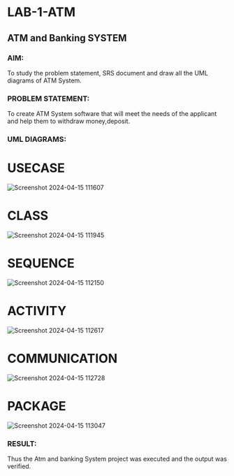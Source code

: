 # LAB-1-ATM
## ATM and Banking SYSTEM
### AIM: 
To study the problem statement, SRS document and draw all the UML diagrams of ATM
System.
### PROBLEM STATEMENT:
To create ATM System software that will meet the needs of the applicant and help them
to withdraw money,deposit.
### UML DIAGRAMS:

# USECASE
![Screenshot 2024-04-15 111607](https://github.com/TejaswiniGugananthan/LAB-1-ATM/assets/121222763/aa7cb935-91b6-424d-8fc1-c8e1559165dc)

# CLASS
![Screenshot 2024-04-15 111945](https://github.com/TejaswiniGugananthan/LAB-1-ATM/assets/121222763/bdad16cd-8d6d-4999-96f3-f88c438c47e8)

# SEQUENCE

![Screenshot 2024-04-15 112150](https://github.com/TejaswiniGugananthan/LAB-1-ATM/assets/121222763/345c21c6-da11-4ee0-a97c-ec3ed9f84c9d)


# ACTIVITY

![Screenshot 2024-04-15 112617](https://github.com/TejaswiniGugananthan/LAB-1-ATM/assets/121222763/b6892bf8-a1da-4dfd-8986-07b0ffbc3814)

# COMMUNICATION

![Screenshot 2024-04-15 112728](https://github.com/TejaswiniGugananthan/LAB-1-ATM/assets/121222763/e2321998-9312-45f7-962c-b39eb8b6480d)

# PACKAGE


![Screenshot 2024-04-15 113047](https://github.com/TejaswiniGugananthan/LAB-1-ATM/assets/121222763/5c9f063f-643a-46dc-ac65-cc44a070d0e1)


### RESULT: 
Thus the Atm and banking System project was executed and the output was verified.
